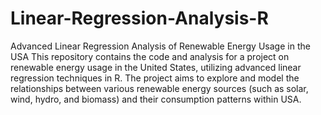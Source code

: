 # Linear-Regression-Analysis-R
Advanced Linear Regression Analysis of Renewable Energy Usage in the USA
This repository contains the code and analysis for a project on renewable energy usage in the United States, utilizing advanced linear regression techniques in R. The project aims to explore and model the relationships between various renewable energy sources (such as solar, wind, hydro, and biomass) and their consumption patterns within USA.

